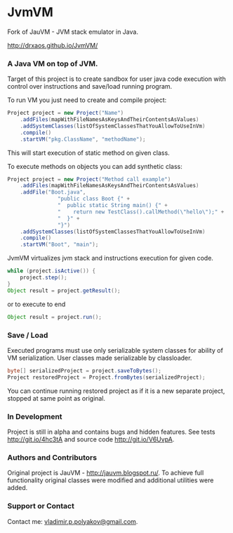 JvmVM
=====

Fork of JauVM - JVM stack emulator in Java.

http://drxaos.github.io/JvmVM/

### A Java VM on top of JVM.
Target of this project is to create sandbox for user java code execution
with control over instructions and save/load running program.

To run VM you just need to create and compile project:
```java
Project project = new Project("Name")
    .addFiles(mapWithFileNamesAsKeysAndTheirContentsAsValues)
    .addSystemClasses(listOfSystemClassesThatYouAllowToUseInVm)
    .compile()
    .startVM("pkg.ClassName", "methodName");
```
This will start execution of static method on given class.

To execute methods on objects you can add synthetic class:
```java
Project project = new Project("Method call example")
    .addFiles(mapWithFileNamesAsKeysAndTheirContentsAsValues)
    .addFile("Boot.java", 
                "public class Boot {" + 
                "  public static String main() {" +
                "    return new TestClass().callMethod(\"hello\");" +
                "  }" +
                "}")
    .addSystemClasses(listOfSystemClassesThatYouAllowToUseInVm)
    .compile()
    .startVM("Boot", "main");
```

JvmVM virtualizes jvm stack and instructions execution for given code.

```java
while (project.isActive()) {
    project.step();
}
Object result = project.getResult();
```

or to execute to end
```java
Object result = project.run();
```

### Save / Load
Executed programs must use only serializable system classes for ability of VM serialization.
User classes made serializable by classloader.

```java
byte[] serializedProject = project.saveToBytes();
Project restoredProject = Project.fromBytes(serializedProject);
```
You can continue running restored project as if it is a new separate project, stopped at same point as original.


### In Development
Project is still in alpha and contains bugs and hidden features.
See tests http://git.io/4hc3tA and source code http://git.io/V6UvpA.

### Authors and Contributors
Original project is JauVM - http://jauvm.blogspot.ru/.
To achieve full functionality original classes were modified
and additional utilities were added.

### Support or Contact
Contact me: vladimir.p.polyakov@gmail.com.
